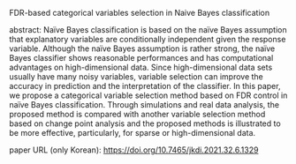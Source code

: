 FDR-based categorical variables selection in Naive Bayes classification

abstract: Naïve Bayes classification is based on the naïve Bayes assumption that explanatory variables are conditionally independent given the response variable. Although the naïve Bayes assumption is rather strong, the naïve Bayes classifier shows reasonable performances and has computational advantages on high-dimensional data. Since high-dimensional data sets usually have many noisy variables, variable selection can improve the accuracy in prediction and the interpretation of the classifier. In this paper, we propose a categorical variable selection method based on FDR control in naïve Bayes classification. Through simulations and real data analysis, the proposed method is compared with another variable selection method based on change point analysis and the proposed methods is illustrated to be more effective, particularly, for sparse or high-dimensional data.


paper URL (only Korean): https://doi.org/10.7465/jkdi.2021.32.6.1329
